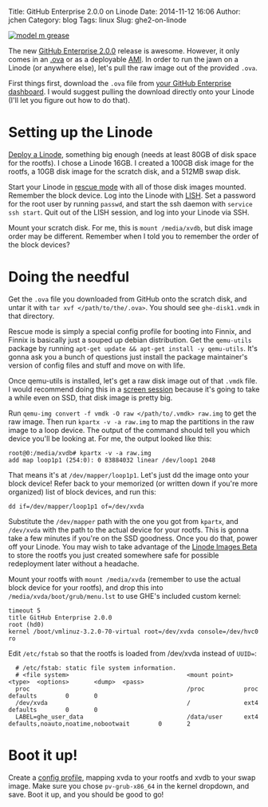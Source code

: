 Title: GitHub Enterprise 2.0.0 on Linode
Date: 2014-11-12 16:06
Author: jchen
Category: blog
Tags: linux
Slug: ghe2-on-linode

[![model m grease](/thumbs/modelmgrease_thumbnail_wide.jpg)](/img/modelmgrease.jpg)

<!-- PELICAN_BEGIN_SUMMARY -->
The new [GitHub Enterprise
2.0.0](https://enterprise.github.com/releases#release-2.0.0) release is
awesome. However, it only comes in an
[.ova](https://en.wikipedia.org/wiki/Open_Virtualization_Format) or as a
deployable [AMI](https://en.wikipedia.org/wiki/Amazon_Machine_Image). In order
to run the jawn on a Linode (or anywhere else), let's pull the raw image out of
the provided `.ova`.
<!-- PELICAN_END_SUMMARY -->

First things first, download the `.ova` file from [your GitHub Enterprise
dashboard](https://enterprise.github.com). I would suggest pulling the download
directly onto your Linode (I'll let you figure out how to do that).

# Setting up the Linode

[Deploy a
Linode](https://www.linode.com/docs/getting-started#provisioning-your-linode),
something big enough (needs at least 80GB of disk space for the rootfs). I
chose a Linode 16GB. I created a 100GB disk image for the rootfs, a 10GB
disk image for the scratch disk, and a 512MB swap disk.

Start your Linode in [rescue
mode](https://www.linode.com/docs/troubleshooting/rescue-and-rebuild) with all
of those disk images mounted. Remember the block device. Log into the Linode with
[LISH](https://www.linode.com/docs/networking/using-the-linode-shell-lish). Set
a password for the root user by running `passwd`, and start the ssh daemon with
`service ssh start`. Quit out of the LISH session, and log into your Linode via
SSH.

Mount your scratch disk. For me, this is `mount /media/xvdb`, but disk image
order may be different. Remember when I told you to remember the order of the
block devices?

# Doing the needful

Get the `.ova` file you downloaded from GitHub onto the scratch disk, and untar
it with `tar xvf </path/to/the/.ova>`. You should see `ghe-disk1.vmdk` in that
directory.

Rescue mode is simply a special config profile for booting into Finnix, and
Finnix is basically just a souped up debian distribution. Get the `qemu-utils`
package by running `apt-get update && apt-get install -y qemu-utils`. It's
gonna ask you a bunch of questions just install the package maintainer's
version of config files and stuff and move on with life.

Once qemu-utils is installed, let's get a raw disk image out of that `.vmdk`
file. I would recommend doing this in a [screen
session](https://www.linode.com/docs/networking/ssh/using-gnu-screen-to-manage-persistent-terminal-sessions)
because it's going to take a while even on SSD, that disk image is pretty big.

Run `qemu-img convert -f vmdk -O raw </path/to/.vmdk> raw.img` to get the raw
image. Then run `kpartx -v -a raw.img` to map the partitions in the raw image
to a loop device. The output of the command should tell you which device you'll
be looking at. For me, the output looked like this:

```
root@0:/media/xvdb# kpartx -v -a raw.img
add map loop1p1 (254:0): 0 83884032 linear /dev/loop1 2048
```

That means it's at `/dev/mapper/loop1p1`. Let's just dd the image onto your
block device! Refer back to your memorized (or written down if you're more
organized) list of block devices, and run this:

```
dd if=/dev/mapper/loop1p1 of=/dev/xvda
```

Substitute the `/dev/mapper` path with the one you got from `kpartx`, and
`/dev/xvda` with the path to the actual device for your rootfs. This is gonna
take a few minutes if you're on the SSD goodness. Once you do that, power off
your Linode. You may wish to take advantage of the [Linode Images
Beta](https://forum.linode.com/viewtopic.php?f=26&t=11180) to store the rootfs
you just created somewhere safe for possible redeployment later without a
headache.

Mount your rootfs with `mount /media/xvda` (remember to use the actual block
device for your rootfs), and drop this into `/media/xvda/boot/grub/menu.lst` to
use GHE's included custom kernel:

```
timeout 5
title GitHub Enterprise 2.0.0
root (hd0)
kernel /boot/vmlinuz-3.2.0-70-virtual root=/dev/xvda console=/dev/hvc0 ro
```

Edit `/etc/fstab` so that the rootfs is loaded from /dev/xvda instead of
`UUID=`:

```
  # /etc/fstab: static file system information.
  # <file system>                                 <mount point>   <type>  <options>       <dump>  <pass>
  proc                                            /proc           proc    defaults        0       0
  /dev/xvda                                       /               ext4    defaults        0       0
  LABEL=ghe_user_data                             /data/user      ext4    defaults,noauto,noatime,nobootwait        0       2
```

# Boot it up!

Create a [config
profile](https://www.linode.com/docs/migrate-to-linode/disk-images/disk-images-and-configuration-profiles),
mapping xvda to your rootfs and xvdb to your swap image. Make sure you chose
`pv-grub-x86_64` in the kernel dropdown, and save. Boot it up, and you should be good to go!
